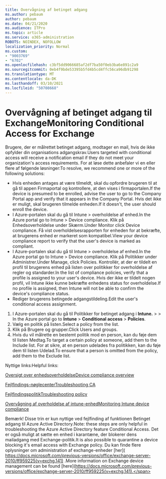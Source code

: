 ```yaml
---
title: Overvågning af betinget adgang
ms.author: pebaum
author: pebaum
ms.date: 04/21/2020
ms.audience: ITPro
ms.topic: article
ms.service: o365-administration
ROBOTS: NOINDEX, NOFOLLOW
localization_priority: Normal
ms.custom:
- "9003769"
- "6702"
ms.openlocfilehash: c3bf5dd9066685af2df7ba50f0eb3ba6e891c2a9
ms.sourcegitcommit: 0eb4f9bde53395b5fd4b5cd4ffc56ca96db91298
ms.translationtype: MT
ms.contentlocale: da-DK
ms.lasthandoff: 03/10/2021
ms.locfileid: "50708668"
---
```

# <a name="monitoring-conditional-access-for-exchange"></a><span data-ttu-id="5a0fb-102">Overvågning af betinget adgang til Exchange</span><span class="sxs-lookup"><span data-stu-id="5a0fb-102">Monitoring Conditional Access for Exchange</span></span>

<span data-ttu-id="5a0fb-103">Brugere, der er målrettet betinget adgang, modtager en mail, hvis de ikke opfylder din organisations adgangskrav.</span><span class="sxs-lookup"><span data-stu-id="5a0fb-103">Users targeted with conditional access will receive a notification email if they do not meet your organization's access requirements.</span></span> <span data-ttu-id="5a0fb-104">For at løse dette anbefaler vi en eller flere af følgende løsninger:</span><span class="sxs-lookup"><span data-stu-id="5a0fb-104">To resolve, we recommend one or more of the following solutions:</span></span>

- <span data-ttu-id="5a0fb-105">Hvis enheden antages at være tilmeldt, skal du opfordre brugeren til at gå til appen Firmaportal og kontrollere, at den vises i firmaportalen.</span><span class="sxs-lookup"><span data-stu-id="5a0fb-105">If the device is presumed to be enrolled, advise the user to go to the Company Portal app and verify that it appears in the Company Portal.</span></span> <span data-ttu-id="5a0fb-106">Hvis det ikke er muligt, skal brugeren tilmelde enheden.</span><span class="sxs-lookup"><span data-stu-id="5a0fb-106">If it doesn't, the user should enroll the device.</span></span>
- <span data-ttu-id="5a0fb-107">I Azure-portalen skal du gå til Intune > overholdelse af enhed.</span><span class="sxs-lookup"><span data-stu-id="5a0fb-107">In the Azure portal go to Intune > Device compliance.</span></span> <span data-ttu-id="5a0fb-108">Klik på Enhedsoverholdelse under Skærm.</span><span class="sxs-lookup"><span data-stu-id="5a0fb-108">Under Monitor click Device compliance.</span></span> <span data-ttu-id="5a0fb-109">Få vist overholdelsesrapporten for enheden for at bekræfte, at brugerens enhed er markeret som kompatibel.</span><span class="sxs-lookup"><span data-stu-id="5a0fb-109">View your device compliance report to verify that the user's device is marked as compliant.</span></span>
- <span data-ttu-id="5a0fb-110">I Azure-portalen skal du gå til Intune > overholdelse af enhed.</span><span class="sxs-lookup"><span data-stu-id="5a0fb-110">In the Azure portal go to Intune > Device compliance.</span></span> <span data-ttu-id="5a0fb-111">Klik på Politikker under Administrer.</span><span class="sxs-lookup"><span data-stu-id="5a0fb-111">Under Manage, click Policies.</span></span> <span data-ttu-id="5a0fb-112">Kontrollér, at der er tildelt en profil til brugerens enhed på listen over politikker for overholdelse af regler og standarder.</span><span class="sxs-lookup"><span data-stu-id="5a0fb-112">In the list of compliance policies, verify that a profile is assigned to your user's device.</span></span> <span data-ttu-id="5a0fb-113">Hvis der ikke er tildelt nogen profil, vil Intune ikke kunne bekræfte enhedens status for overholdelse.</span><span class="sxs-lookup"><span data-stu-id="5a0fb-113">If no profile is assigned, then Intune will not be able to confirm the device's compliance status.</span></span>
- <span data-ttu-id="5a0fb-114">Rediger brugerens betingede adgangstildeling.</span><span class="sxs-lookup"><span data-stu-id="5a0fb-114">Edit the user's conditional access assignment.</span></span>

1. <span data-ttu-id="5a0fb-115">I Azure-portalen skal du gå til Politikker for betinget adgang i **Intune.**  >    >  </span><span class="sxs-lookup"><span data-stu-id="5a0fb-115">In the Azure portal go to **Intune** > **Conditional access** > **Policies**.</span></span>
2. <span data-ttu-id="5a0fb-116">Vælg en politik på listen.</span><span class="sxs-lookup"><span data-stu-id="5a0fb-116">Select a policy from the list.</span></span>
3. <span data-ttu-id="5a0fb-117">Klik på Brugere og grupper.</span><span class="sxs-lookup"><span data-stu-id="5a0fb-117">Click Users and groups.</span></span>
4. <span data-ttu-id="5a0fb-118">Hvis du vil målrette en bestemt politik mod en person, kan du føje dem til listen Medtag.</span><span class="sxs-lookup"><span data-stu-id="5a0fb-118">To target a certain policy at someone, add them to the Include list.</span></span> <span data-ttu-id="5a0fb-119">For at sikre, at en person udelades fra politikken, kan du føje dem til listen Udelad.</span><span class="sxs-lookup"><span data-stu-id="5a0fb-119">To ensure that a person is omitted from the policy, add them to the Exclude list.</span></span>

<span data-ttu-id="5a0fb-120">Nyttige links:</span><span class="sxs-lookup"><span data-stu-id="5a0fb-120">Helpful links:</span></span>

[<span data-ttu-id="5a0fb-121">Oversigt over enhedsoverholdelse</span><span class="sxs-lookup"><span data-stu-id="5a0fb-121">Device compliance overview</span></span>](https://docs.microsoft.com/intune/device-compliance-get-started)

[<span data-ttu-id="5a0fb-122">Fejlfindings-nøglecenter</span><span class="sxs-lookup"><span data-stu-id="5a0fb-122">Troubleshooting CA</span></span>](https://docs.microsoft.com/intune/troubleshoot-conditional-access)

[<span data-ttu-id="5a0fb-123">Fejlfindingspolitik</span><span class="sxs-lookup"><span data-stu-id="5a0fb-123">Troubleshooting policy</span></span>](https://docs.microsoft.com/troubleshoot/mem/intune/troubleshoot-policies-in-microsoft-intune)

[<span data-ttu-id="5a0fb-124">Overvågning af overholdelse af intune-enhed</span><span class="sxs-lookup"><span data-stu-id="5a0fb-124">Monitoring Intune device compliance</span></span>](https://docs.microsoft.com/intune/compliance-policy-monitor)

<span data-ttu-id="5a0fb-125">Bemærk! Disse trin er kun nyttige ved fejlfinding af funktionen Betinget adgang til Azure Active Directory.</span><span class="sxs-lookup"><span data-stu-id="5a0fb-125">Note: these steps are only helpful in troubleshooting the Azure Active Directory feature Conditional Access.</span></span> <span data-ttu-id="5a0fb-126">Det er også muligt at sætte en enhed i karantæne, der blokerer dens mailadgang med Exchange-politik.</span><span class="sxs-lookup"><span data-stu-id="5a0fb-126">It is also possible to quarantine a device blocking it's email access with Exchange policy.</span></span> <span data-ttu-id="5a0fb-127">Du kan finde flere oplysninger om administration af exchange-enheder [her]( https://docs.microsoft.com/previous-versions/office/exchange-server-2010/ff959225(v=exchg.141) .</span><span class="sxs-lookup"><span data-stu-id="5a0fb-127">More information on Exchange device management can be found [here](https://docs.microsoft.com/previous-versions/office/exchange-server-2010/ff959225(v=exchg.141).</span></span>
